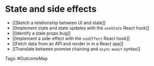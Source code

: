 # State and side effects

- [[Sketch a relationship between UI and state]]
- [[Implement state and state updates with the `useState` React hook]]
- [[Identify a stale props bug]]
- [[Implement a side-effect with the `useEffect` React hook]]
- [[Fetch data from an API and render in in a React app]]
- [[Translate between promise chaining and `async` `await` syntax]]

Tags: #OutcomeMap